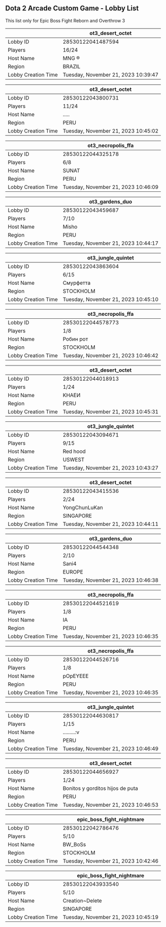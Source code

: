 ## Dota 2 Arcade Custom Game - Lobby List

This list only for Epic Boss Fight Reborn and Overthrow 3

|  | ot3_desert_octet |
| ------ | ------ |
| Lobby ID | 28530122041487594 |
| Players | 16/24 |
| Host Name | MNG ® |
| Region | BRAZIL |
| Lobby Creation Time | Tuesday, November 21, 2023 10:39:47 |


|  | ot3_desert_octet |
| ------ | ------ |
| Lobby ID | 28530122043800731 |
| Players | 11/24 |
| Host Name | ..... |
| Region | PERU |
| Lobby Creation Time | Tuesday, November 21, 2023 10:45:02 |


|  | ot3_necropolis_ffa |
| ------ | ------ |
| Lobby ID | 28530122044325178 |
| Players | 6/8 |
| Host Name | SUNAT |
| Region | PERU |
| Lobby Creation Time | Tuesday, November 21, 2023 10:46:09 |


|  | ot3_gardens_duo |
| ------ | ------ |
| Lobby ID | 28530122043459687 |
| Players | 7/10 |
| Host Name | Misho |
| Region | PERU |
| Lobby Creation Time | Tuesday, November 21, 2023 10:44:17 |


|  | ot3_jungle_quintet |
| ------ | ------ |
| Lobby ID | 28530122043863604 |
| Players | 6/15 |
| Host Name | Смурфетта |
| Region | STOCKHOLM |
| Lobby Creation Time | Tuesday, November 21, 2023 10:45:10 |


|  | ot3_necropolis_ffa |
| ------ | ------ |
| Lobby ID | 28530122044578773 |
| Players | 1/8 |
| Host Name | Робин рот |
| Region | STOCKHOLM |
| Lobby Creation Time | Tuesday, November 21, 2023 10:46:42 |


|  | ot3_desert_octet |
| ------ | ------ |
| Lobby ID | 28530122044018913 |
| Players | 1/24 |
| Host Name | KHAEИ |
| Region | PERU |
| Lobby Creation Time | Tuesday, November 21, 2023 10:45:31 |


|  | ot3_jungle_quintet |
| ------ | ------ |
| Lobby ID | 28530122043094671 |
| Players | 9/15 |
| Host Name | Red hood |
| Region | USWEST |
| Lobby Creation Time | Tuesday, November 21, 2023 10:43:27 |


|  | ot3_desert_octet |
| ------ | ------ |
| Lobby ID | 28530122043415536 |
| Players | 2/24 |
| Host Name | YongChunLuKan |
| Region | SINGAPORE |
| Lobby Creation Time | Tuesday, November 21, 2023 10:44:11 |


|  | ot3_gardens_duo |
| ------ | ------ |
| Lobby ID | 28530122044544348 |
| Players | 2/10 |
| Host Name | Sani4 |
| Region | EUROPE |
| Lobby Creation Time | Tuesday, November 21, 2023 10:46:38 |


|  | ot3_necropolis_ffa |
| ------ | ------ |
| Lobby ID | 28530122044521619 |
| Players | 1/8 |
| Host Name | IA |
| Region | PERU |
| Lobby Creation Time | Tuesday, November 21, 2023 10:46:35 |


|  | ot3_necropolis_ffa |
| ------ | ------ |
| Lobby ID | 28530122044526716 |
| Players | 1/8 |
| Host Name | pOpEYEEE |
| Region | PERU |
| Lobby Creation Time | Tuesday, November 21, 2023 10:46:35 |


|  | ot3_jungle_quintet |
| ------ | ------ |
| Lobby ID | 28530122044630817 |
| Players | 1/15 |
| Host Name | .........:v |
| Region | PERU |
| Lobby Creation Time | Tuesday, November 21, 2023 10:46:49 |


|  | ot3_desert_octet |
| ------ | ------ |
| Lobby ID | 28530122044656927 |
| Players | 1/24 |
| Host Name | Bonitos y gorditos hijos de puta |
| Region | PERU |
| Lobby Creation Time | Tuesday, November 21, 2023 10:46:53 |


|  | epic_boss_fight_nightmare |
| ------ | ------ |
| Lobby ID | 28530122042786476 |
| Players | 5/10 |
| Host Name | BW_BoSs |
| Region | STOCKHOLM |
| Lobby Creation Time | Tuesday, November 21, 2023 10:42:46 |


|  | epic_boss_fight_nightmare |
| ------ | ------ |
| Lobby ID | 28530122043933540 |
| Players | 5/10 |
| Host Name | Creation~Delete |
| Region | SINGAPORE |
| Lobby Creation Time | Tuesday, November 21, 2023 10:45:19 |


